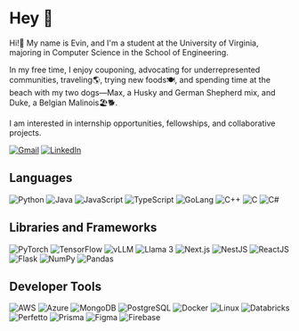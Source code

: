 # Hey 👋

Hi!👋 My name is Evin, and I'm a student at the University of Virginia, majoring in Computer Science in the School of Engineering. 

In my free time, I enjoy couponing, advocating for underrepresented communities, traveling🌎, trying new foods🍽️, and spending time at the beach with my two dogs—Max, a Husky and German Shepherd mix, and Duke, a Belgian Malinois🏖️🐕.

I am interested in internship opportunities, fellowships, and collaborative projects. 

[![Gmail](https://img.shields.io/badge/Gmail-D14836?style=flat&logo=gmail&logoColor=white)](mailto:stclairevin@gmail.com)
[![LinkedIn](https://img.shields.io/badge/LinkedIn-0077B5?style=flat&logo=linkedin&logoColor=white)](https://www.linkedin.com/in/evinbsc)

## Languages

![Python](https://img.shields.io/badge/Python-3776AB?style=flat&logo=python&logoColor=white)
![Java](https://img.shields.io/badge/Java-ED8B00?style=flat&logo=java&logoColor=white)
![JavaScript](https://img.shields.io/badge/JavaScript-323330?style=flat&logo=javascript&logoColor=F7DF1E)
![TypeScript](https://img.shields.io/badge/TypeScript-007ACC?style=flat&logo=typescript&logoColor=white)
![GoLang](https://img.shields.io/badge/GoLang-00ADD8?style=flat&logo=go&logoColor=white)
![C++](https://img.shields.io/badge/C++-00599C?style=flat&logo=c%2B%2B&logoColor=white)
![C](https://img.shields.io/badge/C-00599C?style=flat&logo=c&logoColor=white)
![C#](https://img.shields.io/badge/C%23-239120?style=flat&logo=c-sharp&logoColor=white)

## Libraries and Frameworks

![PyTorch](https://img.shields.io/badge/PyTorch-EE4C2C?style=flat&logo=pytorch&logoColor=white)
![TensorFlow](https://img.shields.io/badge/TensorFlow-FF6F00?style=flat&logo=tensorflow&logoColor=white)
![vLLM](https://img.shields.io/badge/vLLM-000000?style=flat&logoColor=white&logo=https://docs.vllm.ai/en/latest/_static/vllm.svg)
![Llama 3](https://img.shields.io/badge/Llama%203-000000?style=flat&logoColor=white&logo=https://llama.meta.com/favicon.ico)
![Next.js](https://img.shields.io/badge/Next.js-000000?style=flat&logo=next-dot-js&logoColor=white)
![NestJS](https://img.shields.io/badge/NestJS-E0234E?style=flat&logo=nestjs&logoColor=white)
![ReactJS](https://img.shields.io/badge/React-20232A?style=flat&logo=react&logoColor=61DAFB)
![Flask](https://img.shields.io/badge/Flask-000000?style=flat&logo=flask&logoColor=white)
![NumPy](https://img.shields.io/badge/NumPy-013243?style=flat&logo=numpy&logoColor=white)
![Pandas](https://img.shields.io/badge/Pandas-150458?style=flat&logo=pandas&logoColor=white)

## Developer Tools

![AWS](https://img.shields.io/badge/AWS-232F3E?style=flat&logo=amazon-aws&logoColor=white&link=https://aws.amazon.com/free/?gclid=CjwKCAjw2Je1BhAgEiwAp3KY756q14mRuXLVBAZ3q2Pf9es2vMNTLmUx3sB0Y8u4yO-3CpPbM2CFiBoCCIQQAvD_BwE&trk=fce796e8-4ceb-48e0-9767-89f7873fac3d&sc_channel=ps&ef_id=CjwKCAjw2Je1BhAgEiwAp3KY756q14mRuXLVBAZ3q2Pf9es2vMNTLmUx3sB0Y8u4yO-3CpPbM2CFiBoCCIQQAvD_BwE:G:s&s_kwcid=AL!4422!3!592542020599!e!!g!!aws!1644045032!68366401852&all-free-tier.sort-by=item.additionalFields.SortRank&all-free-tier.sort-order=asc&awsf.Free%20Tier%20Types=*all&awsf.Free%20Tier%20Categories=*all)
![Azure](https://img.shields.io/badge/Azure-0078D4?style=flat&logo=microsoft-azure&logoColor=white&link=https://azure.microsoft.com/en-us)
![MongoDB](https://img.shields.io/badge/MongoDB-4EA94B?style=flat&logo=mongodb&logoColor=white)
![PostgreSQL](https://img.shields.io/badge/PostgreSQL-316192?style=flat&logo=postgresql&logoColor=white)
![Docker](https://img.shields.io/badge/Docker-2496ED?style=flat&logo=docker&logoColor=white)
![Linux](https://img.shields.io/badge/Linux-FCC624?style=flat&logo=linux&logoColor=black)
![Databricks](https://img.shields.io/badge/Databricks-EA4C46?style=flat&logo=databricks&logoColor=white)
![Perfetto](https://img.shields.io/badge/Perfetto-000000?style=flat&logo=perfetto&logoColor=white&link=https://perfetto.dev)
![Prisma](https://img.shields.io/badge/Prisma-2D3748?style=flat&logo=prisma&logoColor=white)
![Figma](https://img.shields.io/badge/Figma-F24E1E?style=flat&logo=figma&logoColor=white)
![Firebase](https://img.shields.io/badge/Firebase-FFCA28?style=flat&logo=firebase&logoColor=black)

